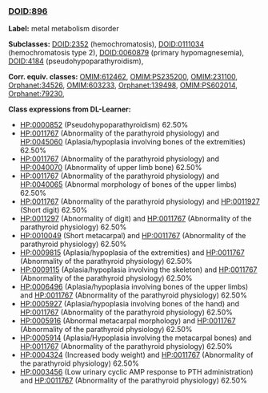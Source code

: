 
### [DOID:896](http://purl.obolibrary.org/obo/DOID_896)
**Label:** metal metabolism disorder

**Subclasses:** [DOID:2352](http://purl.obolibrary.org/obo/DOID_2352) (hemochromatosis), [DOID:0111034](http://purl.obolibrary.org/obo/DOID_0111034) (hemochromatosis type 2), [DOID:0060879](http://purl.obolibrary.org/obo/DOID_0060879) (primary hypomagnesemia), [DOID:4184](http://purl.obolibrary.org/obo/DOID_4184) (pseudohypoparathyroidism), 

**Corr. equiv. classes:** [OMIM:612462](http://purl.obolibrary.org/obo/OMIM_612462), [OMIM:PS235200](http://purl.obolibrary.org/obo/OMIM_PS235200), [OMIM:231100](http://purl.obolibrary.org/obo/OMIM_231100), [Orphanet:34526](http://www.orpha.net/ORDO/Orphanet_34526), [OMIM:603233](http://purl.obolibrary.org/obo/OMIM_603233), [Orphanet:139498](http://www.orpha.net/ORDO/Orphanet_139498), [OMIM:PS602014](http://purl.obolibrary.org/obo/OMIM_PS602014), [Orphanet:79230](http://www.orpha.net/ORDO/Orphanet_79230), 

**Class expressions from DL-Learner:**

- [HP:0000852](http://purl.obolibrary.org/obo/HP_0000852) (Pseudohypoparathyroidism) 62.50%
- [HP:0011767](http://purl.obolibrary.org/obo/HP_0011767) (Abnormality of the parathyroid physiology) and [HP:0045060](http://purl.obolibrary.org/obo/HP_0045060) (Aplasia/hypoplasia involving bones of the extremities) 62.50%
- [HP:0011767](http://purl.obolibrary.org/obo/HP_0011767) (Abnormality of the parathyroid physiology) and [HP:0040070](http://purl.obolibrary.org/obo/HP_0040070) (Abnormality of upper limb bone) 62.50%
- [HP:0011767](http://purl.obolibrary.org/obo/HP_0011767) (Abnormality of the parathyroid physiology) and [HP:0040065](http://purl.obolibrary.org/obo/HP_0040065) (Abnormal morphology of bones of the upper limbs) 62.50%
- [HP:0011767](http://purl.obolibrary.org/obo/HP_0011767) (Abnormality of the parathyroid physiology) and [HP:0011927](http://purl.obolibrary.org/obo/HP_0011927) (Short digit) 62.50%
- [HP:0011297](http://purl.obolibrary.org/obo/HP_0011297) (Abnormality of digit) and [HP:0011767](http://purl.obolibrary.org/obo/HP_0011767) (Abnormality of the parathyroid physiology) 62.50%
- [HP:0010049](http://purl.obolibrary.org/obo/HP_0010049) (Short metacarpal) and [HP:0011767](http://purl.obolibrary.org/obo/HP_0011767) (Abnormality of the parathyroid physiology) 62.50%
- [HP:0009815](http://purl.obolibrary.org/obo/HP_0009815) (Aplasia/hypoplasia of the extremities) and [HP:0011767](http://purl.obolibrary.org/obo/HP_0011767) (Abnormality of the parathyroid physiology) 62.50%
- [HP:0009115](http://purl.obolibrary.org/obo/HP_0009115) (Aplasia/hypoplasia involving the skeleton) and [HP:0011767](http://purl.obolibrary.org/obo/HP_0011767) (Abnormality of the parathyroid physiology) 62.50%
- [HP:0006496](http://purl.obolibrary.org/obo/HP_0006496) (Aplasia/hypoplasia involving bones of the upper limbs) and [HP:0011767](http://purl.obolibrary.org/obo/HP_0011767) (Abnormality of the parathyroid physiology) 62.50%
- [HP:0005927](http://purl.obolibrary.org/obo/HP_0005927) (Aplasia/hypoplasia involving bones of the hand) and [HP:0011767](http://purl.obolibrary.org/obo/HP_0011767) (Abnormality of the parathyroid physiology) 62.50%
- [HP:0005916](http://purl.obolibrary.org/obo/HP_0005916) (Abnormal metacarpal morphology) and [HP:0011767](http://purl.obolibrary.org/obo/HP_0011767) (Abnormality of the parathyroid physiology) 62.50%
- [HP:0005914](http://purl.obolibrary.org/obo/HP_0005914) (Aplasia/Hypoplasia involving the metacarpal bones) and [HP:0011767](http://purl.obolibrary.org/obo/HP_0011767) (Abnormality of the parathyroid physiology) 62.50%
- [HP:0004324](http://purl.obolibrary.org/obo/HP_0004324) (Increased body weight) and [HP:0011767](http://purl.obolibrary.org/obo/HP_0011767) (Abnormality of the parathyroid physiology) 62.50%
- [HP:0003456](http://purl.obolibrary.org/obo/HP_0003456) (Low urinary cyclic AMP response to PTH administration) and [HP:0011767](http://purl.obolibrary.org/obo/HP_0011767) (Abnormality of the parathyroid physiology) 62.50%


